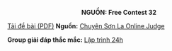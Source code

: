**<center>NGUỒN: Free Contest 32</center>**

[Tải đề bài (PDF)](/statements/2191/BLOCKGAME.pdf)
**Nguồn:** [Chuyên Sơn La Online Judge](http://csloj.ddns.net/)

**Group giải đáp thắc mắc:** [Lập trình 24h](https://www.facebook.com/groups/1386904321519984)